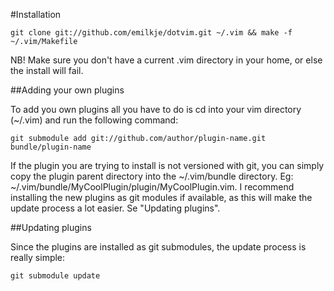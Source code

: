 #Installation

	git clone git://github.com/emilkje/dotvim.git ~/.vim && make -f ~/.vim/Makefile

NB! Make sure you don't have a current .vim directory in your home, or else the install will fail.

##Adding your own plugins

To add you own plugins all you have to do is cd into your vim directory (~/.vim) and run the following command:

	git submodule add git://github.com/author/plugin-name.git bundle/plugin-name

If the plugin you are trying to install is not versioned with git, you can simply copy the plugin parent directory into the ~/.vim/bundle directory. Eg: ~/.vim/bundle/MyCoolPlugin/plugin/MyCoolPlugin.vim. I recommend installing the new plugins as git modules if available, as this will make the update process a lot easier. Se "Updating plugins".

##Updating plugins

Since the plugins are installed as git submodules, the update process is really simple:

	git submodule update
